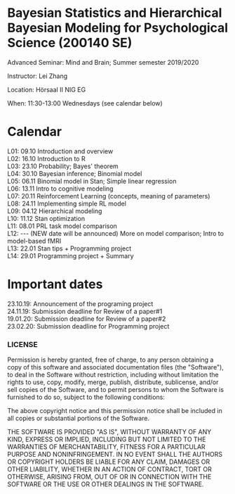 Bayesian Statistics and Hierarchical Bayesian Modeling for Psychological Science (200140 SE)
===============
Advanced Seminar: Mind and Brain; Summer semester 2019/2020

Instructor: Lei Zhang

Location: Hörsaal II NIG EG

When: 11:30-13:00 Wednesdays (see calendar below)


# Calendar
 
L01: 09.10 Introduction and overview <br />
L02: 16.10 Introduction to R  <br />
L03: 23.10 Probability; Bayes' theorem <br />
L04: 30.10 Bayesian inference; Binomial model <br />
L05: 06.11 Binomial model in Stan; Simple linear regression <br />
L06: 13.11 Intro to cognitive modeling <br />
L07: 20.11 Reinforcement Learning (concepts, meaning of parameters) <br />
L08: 24.11 Implementing simple RL model<br />
L09: 04.12 Hierarchical modeling <br />
L10: 11.12 Stan optimization <br />
L11: 08.01 PRL task model comparison <br />
L12: --- (NEW date will be announced) More on model comparison; Intro to model-based fMRI <br />
L13: 22.01 Stan tips + Programming project <br />
L14: 29.01 Programming project + Summary <br />


# Important dates
23.10.19: Announcement of the programing project <br />
24.11.19: Submission deadline for Review of a paper#1 <br />
19.01.20: Submission deadline for Review of a paper#2 <br />
23.02.20: Submission deadline for Programming project <br />


### LICENSE

Permission is hereby granted, free of charge, to any person obtaining a copy
of this software and associated documentation files (the "Software"), to deal
in the Software without restriction, including without limitation the rights
to use, copy, modify, merge, publish, distribute, sublicense, and/or sell
copies of the Software, and to permit persons to whom the Software is
furnished to do so, subject to the following conditions:

The above copyright notice and this permission notice shall be included in all
copies or substantial portions of the Software.

THE SOFTWARE IS PROVIDED "AS IS", WITHOUT WARRANTY OF ANY KIND, EXPRESS OR
IMPLIED, INCLUDING BUT NOT LIMITED TO THE WARRANTIES OF MERCHANTABILITY,
FITNESS FOR A PARTICULAR PURPOSE AND NONINFRINGEMENT. IN NO EVENT SHALL THE
AUTHORS OR COPYRIGHT HOLDERS BE LIABLE FOR ANY CLAIM, DAMAGES OR OTHER
LIABILITY, WHETHER IN AN ACTION OF CONTRACT, TORT OR OTHERWISE, ARISING FROM,
OUT OF OR IN CONNECTION WITH THE SOFTWARE OR THE USE OR OTHER DEALINGS IN THE
SOFTWARE.






